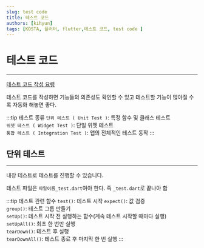 ```yaml
---
slug: test code
title: 테스트 코드
authors: [kihyun]
tags: [KOSTA, 플러터, flutter,테스트 코드, test code ]
---
```


# 테스트 코드
---

[테스트 코드 작성 요령](https://github.com/flutter/flutter/tree/master/packages/flutter/test/material)

테스트 코드를 작성하면 기능들의 의존성도 확인할 수 있고 테스트할 기능이 많아질 수록 자동화 해놓면 좋다.

:::tip 테스트 종류
`단위 테스트 ( Unit Test )`: 특정 함수 및 클래스 테스트  
`위젯 테스트 ( Widget Test )`: 단일 위젯 테스트  
`통합 테스트 ( Integration Test )`: 앱의 전체적인 테스트 동작
:::

## 단위 테스트
---

내장 테스트로 테스트를 진행할 수 있습니다.

테스트 파일은 `파일이름_test.dart`여야 한다. 즉 `_test.dart`로 끝나야 함

:::tip 테스트 관련 함수
`test()`: 테스트 시작
`expect()`: 값 검증  
`group()`: 테스트 그룹 만들기  
`setUp()`: 테스트 시작 전 실행하는 함수(계속 테스트 시작할 때마다 실행)  
`setUpAll()`: 최초 한 번만 실행  
`tearDown()`: 테스트 후 실행  
`tearDownAll()`: 테스트 종료 후 마지막 한 번 실행
:::